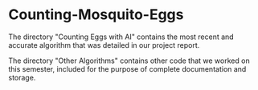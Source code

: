 # Counting-Mosquito-Eggs

The directory "Counting Eggs with AI" contains the most recent and accurate algorithm that was detailed in our project report.

The directory "Other Algorithms" contains other code that we worked on this semester, included for the purpose of complete documentation and storage.
